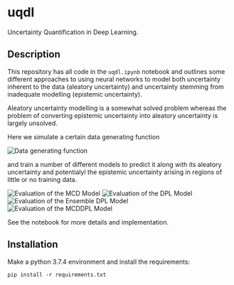 # uqdl

Uncertainty Quantification in Deep Learning.

## Description

This repository has all code in the `uqdl.ipynb` notebook and outlines some different approaches to using neural
networks to model both uncertainty inherent to the data (aleatory uncertainty) and uncertainty stemming from inadequate
modelling (epistemic uncertainty).

Aleatory uncertainty modelling is a somewhat solved problem whereas the problem of
converting epistemic uncertainty into aleatory uncertainty is largely unsolved. 

Here we simulate a certain data generating function

![Data generating function](https://github.com/JakobHavtorn/uqdl/plots/data-generating-function.png)

and train a number of different models to predict it along with its aleatory uncertainty and potentialyl the epistemic uncertainty arising in regions of little or no training data.

![Evaluation of the MCD Model](https://github.com/JakobHavtorn/uqdl/blob/master/plots/DPLModel-evaluation.png)
![Evaluation of the DPL Model](https://github.com/JakobHavtorn/uqdl/blob/master/plots/DPLModel-evaluation.png)
![Evaluation of the Ensemble DPL Model](https://github.com/JakobHavtorn/uqdl/blob/master/plots/EnsembleDPLModel-evaluation.png)
![Evaluation of the MCDDPL Model](https://github.com/JakobHavtorn/uqdl/blob/master/plots/MCDDPLModel-evaluation.png)


See the notebook for more details and implementation.

## Installation

Make a python 3.7.4 environment and install the requirements:

`pip install -r requirements.txt`
